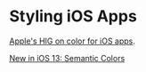 # Styling iOS Apps

[Apple's HIG on color for iOS apps](https://developer.apple.com/design/human-interface-guidelines/ios/visual-design/color/).

[New in iOS 13: Semantic Colors](https://developer.apple.com/documentation/uikit/uicolor/ui_element_colors)

